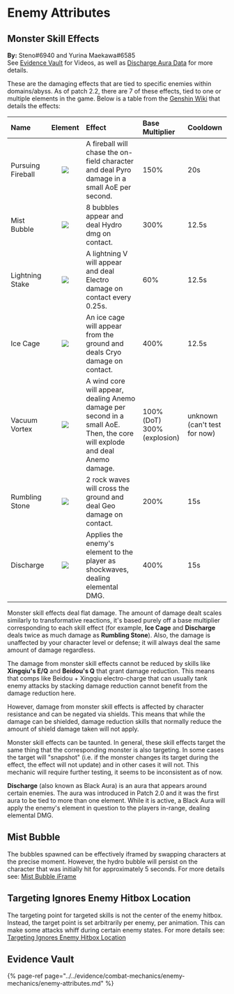 # Enemy Attributes

## Monster Skill Effects

**By:** Steno\#6940 and Yurina Maekawa#6585  
See [Evidence Vault](../../evidence/combat-mechanics/enemy-mechanics/enemy-attributes.md#in-depth-look-at-monster-skill-effects-in-domains-abyss) for Videos, as well as [Discharge Aura Data](../../evidence/combat-mechanics/enemy-mechanics/enemy-attributes.md#black-aura-data) for more details.

These are the damaging effects that are tied to specific enemies within domains/abyss. As of patch 2.2, there are 7 of these effects, tied to one or multiple elements in the game. Below is a table from the [Genshin Wiki](https://genshin-impact.fandom.com/wiki/Auras) that details the effects:

| Name | Element | Effect | Base Multiplier | Cooldown |
| :--- | :---: | :--- | :--- | :--- |
| Pursuing Fireball | ![](../../.gitbook/assets/element_pyro.png) | A fireball will chase the on-field character and deal Pyro damage in a small AoE per second. | 150% | 20s |
| Mist Bubble | ![](../../.gitbook/assets/element_hydro.png) | 8 bubbles appear and deal Hydro dmg on contact. | 300% | 12.5s |
| Lightning Stake | ![](../../.gitbook/assets/element_electro.png) | A lightning V will appear and deal Electro damage on contact every 0.25s. | 60% | 12.5s |
| Ice Cage | ![](../../.gitbook/assets/element_cryo.png) | An ice cage will appear from the ground and deals Cryo damage on contact. | 400% | 12.5s |
| Vacuum Vortex | ![](../../.gitbook/assets/element_anemo.png) | A wind core will appear, dealing Anemo damage per second in a small AoE. Then, the core will explode and deal Anemo damage. | 100%\(DoT\) 300%\(explosion\) | unknown \(can't test for now\) |
| Rumbling Stone | ![](../../.gitbook/assets/element_geo%20(1).png) | 2 rock waves will cross the ground and deal Geo damage on contact. | 200% | 15s |
| Discharge | ![](../../.gitbook/assets/aura_discharge.png) | Applies the enemy's element to the player as shockwaves, dealing elemental DMG. | 400% | 15s |

Monster skill effects deal flat damage. The amount of damage dealt scales similarly to transformative reactions, it's based purely off a base multiplier corresponding to each skill effect \(for example, **Ice Cage** and **Discharge** deals twice as much damage as **Rumbling Stone**\). Also, the damage is unaffected by your character level or defense; it will always deal the same amount of damage regardless.

The damage from monster skill effects cannot be reduced by skills like **Xingqiu's E/Q** and **Beidou's Q** that grant damage reduction. This means that comps like Beidou + Xingqiu electro-charge that can usually tank enemy attacks by stacking damage reduction cannot benefit from the damage reduction here.

However, damage from monster skill effects is affected by character resistance and can be negated via shields. This means that while the damage can be shielded, damage reduction skills that normally reduce the amount of shield damage taken will not apply.

Monster skill effects can be taunted. In general, these skill effects target the same thing that the corresponding monster is also targeting. In some cases the target will "snapshot" \(i.e. if the monster changes its target during the effect, the effect will not update\) and in other cases it will not. This mechanic will require further testing, it seems to be inconsistent as of now.

**Discharge** (also known as Black Aura) is an aura that appears around certain enemies. The aura was introduced in Patch 2.0 and it was the first aura to be tied to more than one element. While it is active, a Black Aura will apply the enemy's element in question to the players in-range, dealing elemental DMG.

## Mist Bubble

The bubbles spawned can be effectively iframed by swapping characters at the precise moment. However, the hydro bubble will persist on the character that was initially hit for approximately 5 seconds. For more details see: [Mist Bubble iFrame](../../evidence/combat-mechanics/enemy-mechanics/enemy-attributes.md#mist-bubble-iframe)

## Targeting Ignores Enemy Hitbox Location

The targeting point for targeted skills is not the center of the enemy hitbox. Instead, the target point is set arbitrarily per enemy, per animation. This can make some attacks whiff during certain enemy states. For more details see: [Targeting Ignores Enemy Hitbox Location](../../evidence/combat-mechanics/enemy-mechanics/enemy-attributes.md#targeting-ignores-enemy-hitbox-location)


## Evidence Vault

{% page-ref page="../../evidence/combat-mechanics/enemy-mechanics/enemy-attributes.md" %}

